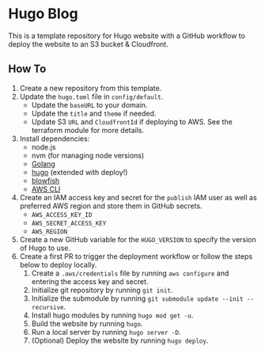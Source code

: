 # Hugo Blog

This is a template repository for Hugo website with a GitHub workflow to deploy the website to an S3 bucket & Cloudfront.

## How To

1. Create a new repository from this template.
2. Update the `hugo.toml` file in `config/default`.
   - Update the `baseURL` to your domain.
   - Update the `title` and `theme` if needed.
   - Update S3 `URL` and `CloudfrontId` if deploying to AWS. See the terraform module for more details.
3. Install dependencies:
   - node.js
   - nvm (for managing node versions)
   - [Golang](https://go.dev/doc/install)
   - [hugo](https://gohugo.io/installation/) (extended with deploy!)
   - [blowfish](https://blowfish.page/docs/getting-started/)
   - [AWS CLI](https://docs.aws.amazon.com/cli/latest/userguide/getting-started-install.html)
4. Create an IAM access key and secret for the `publish` IAM user as well as preferred AWS region and store them in GitHub secrets.
   - `AWS_ACCESS_KEY_ID`
   - `AWS_SECRET_ACCESS_KEY`
   - `AWS_REGION`
5. Create a new GitHub variable for the `HUGO_VERSION` to specify the version of Hugo to use.
6. Create a first PR to trigger the deployment workflow or follow the steps below to deploy locally.
   1. Create a `.aws/credentials` file by running `aws configure` and entering the access key and secret.
   2. Initialize git repository by running `git init`.
   3. Initialize the submodule by running `git submodule update --init --recursive`.
   4. Install hugo modules by running `hugo mod get -u`.
   5. Build the website by running `hugo`.
   6. Run a local server by running `hugo server -D`.
   7. (Optional) Deploy the website by running `hugo deploy`.